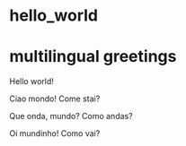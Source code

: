 # hello_world
# multilingual greetings

Hello world!

Ciao mondo! Come stai?

Que onda, mundo? Como andas?

Oi mundinho! Como vai?
